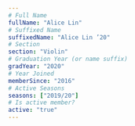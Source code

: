 ```yaml
---
# Full Name
fullName: "Alice Lin"
# Suffixed Name
suffixedName: "Alice Lin ’20"
# Section
section: "Violin"
# Graduation Year (or name suffix)
gradYear: "2020"
# Year Joined
memberSince: "2016"
# Active Seasons
seasons: ["2019/20"]
# Is active member?
active: "true"
---
```


